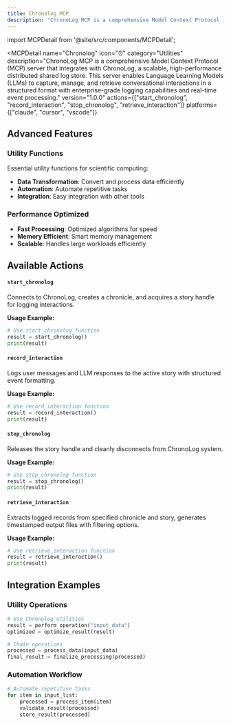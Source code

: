 ```yaml
---
title: Chronolog MCP
description: "ChronoLog MCP is a comprehensive Model Context Protocol (MCP) server that integrates with ChronoLog, a scalable, high-performance distributed shared log store. This server enables Language Learning Models (LLMs) to capture, manage, and retrieve conversational interactions in a structured format w..."
---
```


import MCPDetail from '@site/src/components/MCPDetail';

<MCPDetail 
  name="Chronolog"
  icon="⏰"
  category="Utilities"
  description="ChronoLog MCP is a comprehensive Model Context Protocol (MCP) server that integrates with ChronoLog, a scalable, high-performance distributed shared log store. This server enables Language Learning Models (LLMs) to capture, manage, and retrieve conversational interactions in a structured format with enterprise-grade logging capabilities and real-time event processing."
  version="1.0.0"
  actions={["start_chronolog", "record_interaction", "stop_chronolog", "retrieve_interaction"]}
  platforms={["claude", "cursor", "vscode"]}
>

## Advanced Features


### Utility Functions
Essential utility functions for scientific computing:
- **Data Transformation**: Convert and process data efficiently
- **Automation**: Automate repetitive tasks
- **Integration**: Easy integration with other tools

### Performance Optimized
- **Fast Processing**: Optimized algorithms for speed
- **Memory Efficient**: Smart memory management
- **Scalable**: Handles large workloads efficiently


## Available Actions


#### `start_chronolog`
Connects to ChronoLog, creates a chronicle, and acquires a story handle for logging interactions.

**Usage Example:**
```python
# Use start_chronolog function
result = start_chronolog()
print(result)
```


#### `record_interaction`
Logs user messages and LLM responses to the active story with structured event formatting.

**Usage Example:**
```python
# Use record_interaction function
result = record_interaction()
print(result)
```


#### `stop_chronolog`
Releases the story handle and cleanly disconnects from ChronoLog system.

**Usage Example:**
```python
# Use stop_chronolog function
result = stop_chronolog()
print(result)
```


#### `retrieve_interaction`
Extracts logged records from specified chronicle and story, generates timestamped output files with filtering options.

**Usage Example:**
```python
# Use retrieve_interaction function
result = retrieve_interaction()
print(result)
```


## Integration Examples


### Utility Operations
```python
# Use Chronolog utilities
result = perform_operation("input_data")
optimized = optimize_result(result)

# Chain operations
processed = process_data(input_data)
final_result = finalize_processing(processed)
```

### Automation Workflow
```python
# Automate repetitive tasks
for item in input_list:
    processed = process_item(item)
    validate_result(processed)
    store_result(processed)
```


</MCPDetail>
